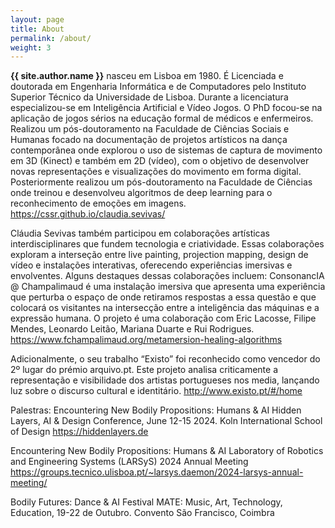 ```yaml
---
layout: page
title: About
permalink: /about/
weight: 3
---
```


**{{ site.author.name }}** nasceu em Lisboa em 1980. É Licenciada e doutorada em Engenharia Informática e de Computadores pelo Instituto Superior Técnico da Universidade de Lisboa. Durante a licenciatura especializou-se em Inteligência Artificial e Vídeo Jogos. O PhD focou-se na aplicação de jogos sérios na educação formal de médicos e enfermeiros. Realizou um pós-doutoramento na Faculdade de Ciências Sociais e Humanas focado na documentação de projetos artísticos na dança contemporânea onde explorou o uso de sistemas de captura de movimento em 3D (Kinect) e também em 2D (vídeo), com o objetivo de desenvolver novas representações e visualizações do movimento em forma digital. Posteriormente realizou um pós-doutoramento na Faculdade de Ciências onde treinou e desenvolveu algoritmos de deep learning para o reconhecimento de emoções em imagens. 
https://cssr.github.io/claudia.sevivas/

Cláudia Sevivas também participou em colaborações artísticas interdisciplinares que fundem tecnologia e criatividade. Essas colaborações exploram a interseção entre live painting, projection mapping, design de vídeo e instalações interativas, oferecendo experiências imersivas e envolventes.
Alguns destaques dessas colaborações incluem:
ConsonancIA @ Champalimaud é uma instalação imersiva que apresenta uma experiência que perturba o espaço de onde retiramos respostas a essa questão e que colocará os visitantes na intersecção entre a inteligência das máquinas e a expressão humana. O projeto é uma colaboração com Eric Lacosse, Filipe Mendes, Leonardo Leitão, Mariana Duarte e Rui Rodrigues. https://www.fchampalimaud.org/metamersion-healing-algorithms

Adicionalmente, o seu trabalho “Existo” foi reconhecido como vencedor do 2º lugar do prémio arquivo.pt. Este projeto analisa criticamente a representação e visibilidade dos artistas portugueses nos media, lançando luz sobre o discurso cultural e identitário. http://www.existo.pt/#/home

Palestras:
Encountering New Bodily Propositions: Humans & AI
Hidden Layers, AI & Design Conference, June 12-15 2024. Koln International School of Design
https://hiddenlayers.de

Encountering New Bodily Propositions: Humans & AI
Laboratory of Robotics and Engineering Systems (LARSyS) 2024 Annual Meeting
https://groups.tecnico.ulisboa.pt/~larsys.daemon/2024-larsys-annual-meeting/

Bodily Futures: Dance & AI
Festival MATE: Music, Art, Technology, Education, 19-22 de Outubro. Convento São Francisco, Coimbra

